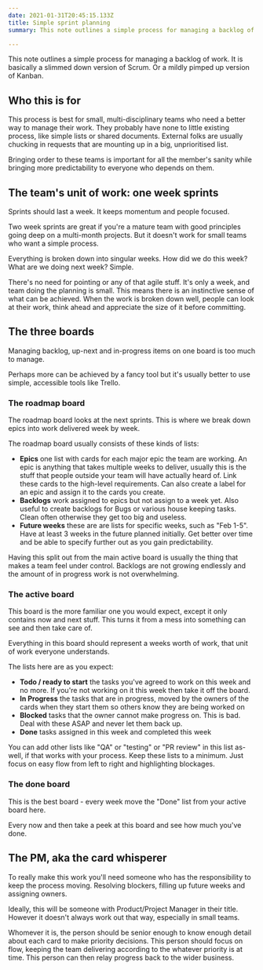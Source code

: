 ```yaml
---
date: 2021-01-31T20:45:15.133Z
title: Simple sprint planning
summary: This note outlines a simple process for managing a backlog of work. It is basically a  slimmed down version of Scrum. Or a mildly pimped up version of Kanban.

---
```


This note outlines a simple process for managing a backlog of work. It is basically a  slimmed down version of Scrum. Or a mildly pimped up version of Kanban.

## Who this is for
This process is best for small, multi-disciplinary teams who need a better way to manage their work. They probably have none to little existing process, like simple lists or shared documents. External folks are usually chucking in requests that are mounting up in a big, unprioritised list.

Bringing order to these teams is important for all the member's sanity while bringing more predictability to everyone who depends on them.

## The team's unit of work: one week sprints
Sprints should last a week. It keeps momentum and people focused.

Two week sprints are great if you're a mature team with good principles going deep on a multi-month projects. But it doesn't work for small teams who want a simple process.

Everything is broken down into singular weeks. How did we do this week? What are we doing next week? Simple.

There's no need for pointing or any of that agile stuff. It's only a week, and team doing the planning is small. This means there is an instinctive sense of what can be achieved. When the work is broken down well, people can  look at their work, think ahead and appreciate the size of it before committing.

## The three boards
Managing backlog, up-next and in-progress items on one board is too much to manage.

Perhaps more can be achieved by a fancy tool but it's usually better to use simple, accessible tools like Trello.

### The roadmap board
The roadmap board looks at the next sprints. This is where we break down epics into work delivered week by week.

The roadmap board usually consists of these kinds of lists:

- **Epics** one list with cards for each major epic the team are working. An epic is anything that takes multiple weeks to deliver, usually this is the stuff that people outside your team will have actually heard of. Link these cards to the high-level requirements. Can also create a label for an epic and assign it to the cards you create.
- **Backlogs** work assigned to epics but not assign to a week yet. Also useful to create backlogs for Bugs or various house keeping tasks. Clean often otherwise they get too big and useless.
- **Future weeks** these are are lists for specific weeks, such as "Feb 1-5". Have at least 3 weeks in the future planned initially. Get better over time and be able to specify further out as you gain predictability.

Having this split out from the main active board is usually the thing that makes a team feel under control. Backlogs are not growing endlessly and the amount of in progress work is not overwhelming.

###  The active board
This board is the more familiar one you would expect, except it only contains now and next stuff. This turns it from a mess into something can see and then take care of.

Everything in this board should represent a weeks worth of work, that unit of work everyone understands.

The lists here are as you expect:

- **Todo / ready to start** the tasks you've agreed to work on this week and no more. If you're not working on it this week then take it off the board.
- **In Progress** the tasks that are in progress, moved by the owners of the cards when they start them so others know they are being worked on
- **Blocked** tasks that the owner cannot make progress on. This is bad. Deal with these ASAP and never let them back up.
- **Done** tasks assigned in this week and completed this week

You can add other lists like "QA" or "testing" or "PR review" in this list as-well, if that works with your process. Keep these lists to a minimum. Just focus on easy flow from left to right and highlighting blockages.

### The done board
This is the best board - every week move the "Done" list from your active board here.

Every now and then take a peek at this board and see how much you've done.

## The PM, aka the card whisperer
To really make this work you'll need someone who has the responsibility to keep the process moving. Resolving blockers, filling up future weeks and assigning owners.

Ideally, this will be someone with Product/Project Manager in their title. However it doesn't always work out that way, especially in small teams.

Whomever it is, the person should be senior enough to know enough detail about each card to make priority decisions. This person should focus on flow, keeping the team delivering according to the whatever priority is at time. This person can then relay progress back to the wider business.
